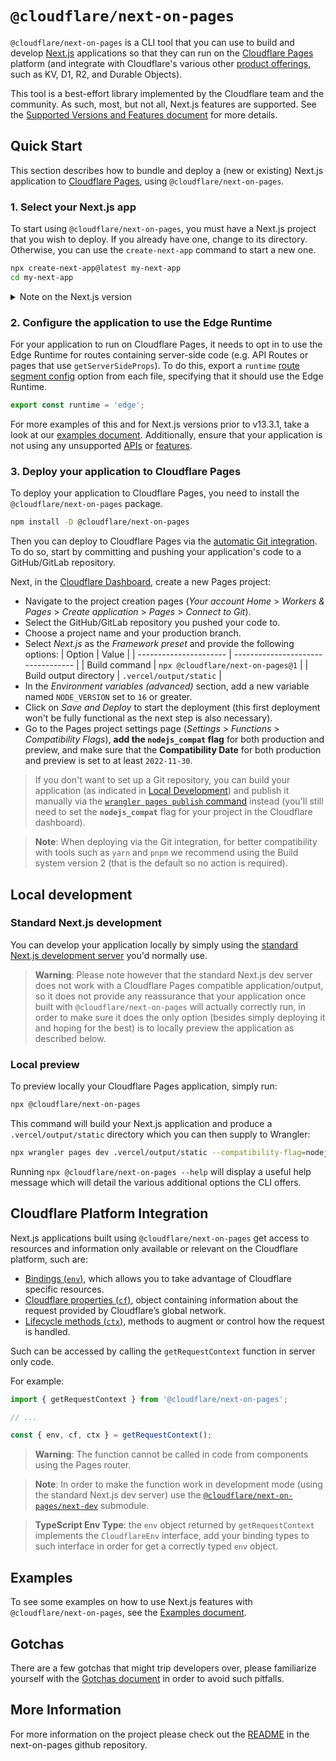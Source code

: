 # `@cloudflare/next-on-pages`

`@cloudflare/next-on-pages` is a CLI tool that you can use to build and develop [Next.js](https://nextjs.org/) applications so that they can run on the [Cloudflare Pages](https://pages.cloudflare.com/) platform (and integrate with Cloudflare's various other [product offerings](https://developers.cloudflare.com/pages/platform/functions/bindings/), such as KV, D1, R2, and Durable Objects).

This tool is a best-effort library implemented by the Cloudflare team and the community. As such, most, but not all, Next.js features are supported. See the [Supported Versions and Features document](https://github.com/cloudflare/next-on-pages/blob/main/packages/next-on-pages/docs/supported.md) for more details.

## Quick Start

This section describes how to bundle and deploy a (new or existing) Next.js application to [Cloudflare Pages](https://pages.cloudflare.com), using `@cloudflare/next-on-pages`.

### 1. Select your Next.js app

To start using `@cloudflare/next-on-pages`, you must have a Next.js project that you wish to deploy. If you already have one, change to its directory. Otherwise, you can use the `create-next-app` command to start a new one.

```sh
npx create-next-app@latest my-next-app
cd my-next-app
```

<details>
<summary>Note on the Next.js version</summary>

We have confirmed support for the current version of Next.js at the time of writing, `13.4.2`. Although we'll endeavor to keep support for newer versions, we cannot guarantee that we'll always be up-to-date with the latest version. If you experience any problems with `@cloudflare/next-on-pages`, you may wish to try pinning to `13.4.2` while we work on supporting any recent breaking changes.

</details>

### 2. Configure the application to use the Edge Runtime

For your application to run on Cloudflare Pages, it needs to opt in to use the Edge Runtime for routes containing server-side code (e.g. API Routes or pages that use `getServerSideProps`). To do this, export a `runtime` [route segment config](https://nextjs.org/docs/app/api-reference/file-conventions/route-segment-config#runtime) option from each file, specifying that it should use the Edge Runtime.

```typescript
export const runtime = 'edge';
```

&NewLine;

For more examples of this and for Next.js versions prior to v13.3.1, take a look at our [examples document](https://github.com/cloudflare/next-on-pages/blob/main/packages/next-on-pages/docs/examples.md). Additionally, ensure that your application is not using any unsupported [APIs](https://nextjs.org/docs/app/api-reference/edge#unsupported-apis) or [features](https://github.com/cloudflare/next-on-pages/blob/main/packages/next-on-pages/docs/supported.md).

### 3. Deploy your application to Cloudflare Pages

To deploy your application to Cloudflare Pages, you need to install the `@cloudflare/next-on-pages` package.

```sh
npm install -D @cloudflare/next-on-pages
```

Then you can deploy to Cloudflare Pages via the [automatic Git integration](https://developers.cloudflare.com/pages/platform/git-integration/). To do so, start by committing and pushing your application's code to a GitHub/GitLab repository.

Next, in the [Cloudflare Dashboard](https://dash.cloudflare.com/?to=/:account/pages), create a new Pages project:

- Navigate to the project creation pages (_Your account Home_ > _Workers & Pages_ > _Create application_ > _Pages_ > _Connect to Git_).
- Select the GitHub/GitLab repository you pushed your code to.
- Choose a project name and your production branch.
- Select _Next.js_ as the _Framework preset_ and provide the following options:
  | Option | Value |
  | ---------------------- | ---------------------------------- |
  | Build command | `npx @cloudflare/next-on-pages@1` |
  | Build output directory | `.vercel/output/static` |
- In the _Environment variables (advanced)_ section, add a new variable named `NODE_VERSION` set to `16` or greater.
- Click on _Save and Deploy_ to start the deployment (this first deployment won't be fully functional as the next step is also necessary).
- Go to the Pages project settings page (_Settings_ > _Functions_ > _Compatibility Flags_), **add the `nodejs_compat` flag** for both production and preview, and make sure that the **Compatibility Date** for both production and preview is set to at least `2022-11-30`.

> If you don't want to set up a Git repository, you can build your application (as indicated in [Local Development](#local-development)) and publish it manually via the [`wrangler pages publish` command](https://developers.cloudflare.com/workers/wrangler/commands/#publish-1) instead (you'll still need to set the **`nodejs_compat`** flag for your project in the Cloudflare dashboard).

> **Note**:
> When deploying via the Git integration, for better compatibility with tools such as `yarn` and `pnpm` we recommend using the Build system version 2 (that is the default so no action is required).

## Local development

### Standard Next.js development

You can develop your application locally by simply using the [standard Next.js development server](https://nextjs.org/docs/app/api-reference/next-cli#development) you'd normally use.

> **Warning**: Please note however that the standard Next.js dev server does not work with a Cloudflare Pages compatible application/output, so it does not provide any reassurance that your application once built with `@cloudflare/next-on-pages` will actually correctly run, in order to make sure it does the only option (besides simply deploying it and hoping for the best) is to locally preview the application as described below.

### Local preview

To preview locally your Cloudflare Pages application, simply run:

```sh
npx @cloudflare/next-on-pages
```

This command will build your Next.js application and produce a `.vercel/output/static` directory which you can then supply to Wrangler:

```sh
npx wrangler pages dev .vercel/output/static --compatibility-flag=nodejs_compat
```

Running `npx @cloudflare/next-on-pages --help` will display a useful help message which will detail the various additional options the CLI offers.

## Cloudflare Platform Integration

Next.js applications built using `@cloudflare/next-on-pages` get access to resources and information only available or relevant on the Cloudflare platform, such are:

- [Bindings (`env`)](https://developers.cloudflare.com/pages/platform/functions/bindings/), which allows you to take advantage of Cloudflare specific resources.
- [Cloudflare properties (`cf`)](https://developers.cloudflare.com/workers/runtime-apis/request/#incomingrequestcfproperties), object containing information about the request provided by Cloudflare’s global network.
- [Lifecycle methods (`ctx`)](https://developers.cloudflare.com/workers/runtime-apis/handlers/fetch/#lifecycle-methods), methods to augment or control how the request is handled.

Such can be accessed by calling the `getRequestContext` function in server only code.

For example:

```ts
import { getRequestContext } from '@cloudflare/next-on-pages';

// ...

const { env, cf, ctx } = getRequestContext();
```

> **Warning**: The function cannot be called in code from components using the Pages router.

> **Note**: In order to make the function work in development mode (using the standard Next.js dev server) use the [`@cloudflare/next-on-pages/next-dev`](https://github.com/cloudflare/next-on-pages/tree/main/internal-packages/next-dev) submodule.

> **TypeScript Env Type**: the `env` object returned by `getRequestContext` implements the `CloudflareEnv` interface, add your binding types to such interface in order for get a correctly typed `env` object.

## Examples

To see some examples on how to use Next.js features with `@cloudflare/next-on-pages`, see the [Examples document](https://github.com/cloudflare/next-on-pages/blob/main/packages/next-on-pages/docs/examples.md).

## Gotchas

There are a few gotchas that might trip developers over, please familiarize yourself with the [Gotchas document](https://github.com/cloudflare/next-on-pages/blob/main/packages/next-on-pages/docs/gotchas.md) in order to avoid such pitfalls.

## More Information

For more information on the project please check out the [README](https://github.com/cloudflare/next-on-pages/blob/main/README.md) in the next-on-pages github repository.

